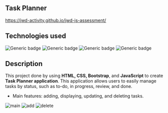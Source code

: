 ## Task Planner
https://jwd-activity.github.io/jwd-js-assessment/

## Technologies used
![Generic badge](https://img.shields.io/badge/HTML-E96228.svg)
![Generic badge](https://img.shields.io/badge/CSS-264DE4.svg) 
![Generic badge](https://img.shields.io/badge/Bootstrap-blueviolet.svg)
![Generic badge](https://img.shields.io/badge/JavaScript-EFD81D.svg)

## Description
This project done by using **HTML, CSS, Bootstrap**, and **JavaScript** to create **Task Planner application**. This application allows users to easily manage tasks by status, such as to-do, in progress, review, and done.

+ Main features: adding, displaying, updating, and deleting tasks.

![main](https://user-images.githubusercontent.com/83196262/123763952-a9b2d500-d907-11eb-9b4f-523f7c0e0844.JPG)
![add](https://user-images.githubusercontent.com/83196262/123764199-eb438000-d907-11eb-94bd-54225690bcdd.JPG)
![delete](https://user-images.githubusercontent.com/83196262/123764958-a2d89200-d908-11eb-8cbb-4ff37f7c7fec.png)



